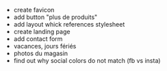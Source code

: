 - create favicon
- add button "plus de produits"
- add layout whick references stylesheet
- create landing page
- add contact form
- vacances, jours fériés
- photos du magasin
- find out why social colors do not match (fb vs insta)
